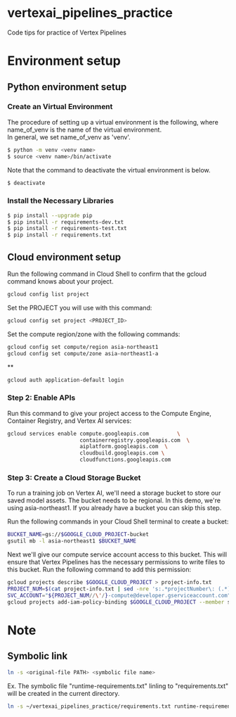 # vertexai_pipelines_practice
Code tips for practice of Vertex Pipelines

# Environment setup
## Python environment setup
### Create an Virtual Environment
The procedure of setting up a virtual environment is the following, where name_of_venv is the name of the virtual environment.  
In general, we set name_of_venv as 'venv'.
```sh
$ python -m venv <venv name>
$ source <venv name>/bin/activate
```

Note that the command to deactivate the virtual environment is below.
```sh
$ deactivate
```
### Install the Necessary Libraries
```sh
$ pip install --upgrade pip
$ pip install -r requirements-dev.txt
$ pip install -r requirements-test.txt
$ pip install -r requirements.txt
```

## Cloud environment setup
Run the following command in Cloud Shell to confirm that the gcloud command knows about your project.
```sh
gcloud config list project
```

Set the PROJECT you will use with this command:
```sh
gcloud config set project <PROJECT_ID>
```

Set the compute region/zone with the following commands:
```sh
gcloud config set compute/region asia-northeast1
gcloud config set compute/zone asia-northeast1-a
```

**
```sh
gcloud auth application-default login
```

### Step 2: Enable APIs
Run this command to give your project access to the Compute Engine, Container Registry, and Vertex AI services:
```sh
gcloud services enable compute.googleapis.com         \
                       containerregistry.googleapis.com  \
                       aiplatform.googleapis.com  \
                       cloudbuild.googleapis.com \
                       cloudfunctions.googleapis.com
```

### Step 3: Create a Cloud Storage Bucket
To run a training job on Vertex AI, we'll need a storage bucket to store our saved model assets. The bucket needs to be regional. In this demo, we're using asia-northeast1. If you already have a bucket you can skip this step.

Run the following commands in your Cloud Shell terminal to create a bucket:
```sh
BUCKET_NAME=gs://$GOOGLE_CLOUD_PROJECT-bucket
gsutil mb -l asia-northeast1 $BUCKET_NAME
```

Next we'll give our compute service account access to this bucket. This will ensure that Vertex Pipelines has the necessary permissions to write files to this bucket. Run the following command to add this permission:
```sh
gcloud projects describe $GOOGLE_CLOUD_PROJECT > project-info.txt
PROJECT_NUM=$(cat project-info.txt | sed -nre 's:.*projectNumber\: (.*):\1:p')
SVC_ACCOUNT="${PROJECT_NUM//\'/}-compute@developer.gserviceaccount.com"
gcloud projects add-iam-policy-binding $GOOGLE_CLOUD_PROJECT --member serviceAccount:$SVC_ACCOUNT --role roles/storage.objectAdmin
```

# Note
## Symbolic link

```sh
ln -s <original-file PATH> <symbolic file name>
```
Ex. The symbolic file "runtime-requirements.txt" linling to "requirements.txt" will be created in the current directory.
```sh
ln -s ~/vertexai_pipelines_practice/requirements.txt runtime-requirements.txt
```
